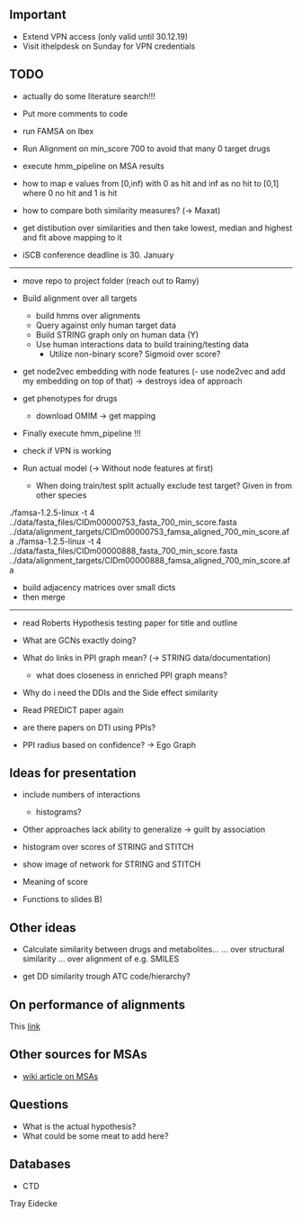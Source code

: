 ## Important

- Extend VPN access (only valid until 30.12.19)
- Visit ithelpdesk on Sunday for VPN credentials

## TODO

- actually do some literature search!!!

- Put more comments to code

- run FAMSA on Ibex

- Run Alignment on min_score 700 to avoid that many 0 target drugs
- execute hmm_pipeline on MSA results

- how to map e values from [0,inf) with 0 as hit and inf as no hit to [0,1] where 0 no hit and 1 is hit
- how to compare both similarity measures? (-> Maxat)


- get distibution over similarities and then take lowest, median and highest and fit above mapping to it

- iSCB conference deadline is 30. January


--------------------------------------------------------------------
- move repo to project folder (reach out to Ramy)

- Build alignment over all targets
  - build hmms over alignments
  - Query against only human target data
  - Build STRING graph only on human data (Y)
  - Use human interactions data to build training/testing data
    - Utilize non-binary score? Sigmoid over score?

- get node2vec embedding with node features
(- use node2vec and add my embedding on top of that) -> destroys idea of approach

- get phenotypes for drugs
  - download OMIM -> get mapping

- Finally execute hmm\_pipeline !!! 

- check if VPN is working

- Run actual model (-> Without node features at first)
  - When doing train/test split actually exclude test target? Given in from other species

./famsa-1.2.5-linux -t 4 ../data/fasta_files/CIDm00000753_fasta_700_min_score.fasta ../data/alignment_targets/CIDm00000753_famsa_aligned_700_min_score.afa
./famsa-1.2.5-linux -t 4 ../data/fasta_files/CIDm00000888_fasta_700_min_score.fasta ../data/alignment_targets/CIDm00000888_famsa_aligned_700_min_score.afa

- build adjacency matrices over small dicts
- then merge

---------------------------------------------------
- read Roberts Hypothesis testing paper for title and outline

- What are GCNs exactly doing?

- What do links in PPI graph mean? (-> STRING data/documentation)
  - what does closeness in enriched PPI graph means?
- Why do i need the DDIs and the Side effect similarity

- Read PREDICT paper again

- are there papers on DTI using PPIs?

- PPI radius based on confidence? -> Ego Graph



## Ideas for presentation

- include numbers of interactions
  - histograms?
- Other approaches lack ability to generalize -> guilt by association

- histogram over scores of STRING and STITCH
- show image of network for STRING and STITCH
- Meaning of score 
- Functions to slides B)


## Other ideas

- Calculate similarity between drugs and metabolites...
	... over structural similarity
	... over alignment of e.g. SMILES

- get DD similarity trough ATC code/hierarchy?

## On performance of alignments

This [link](https://www.ebi.ac.uk/Tools/msa/)

## Other sources for MSAs

- [wiki article on MSAs](https://en.wikipedia.org/wiki/List_of_sequence_alignment_software#Multiple_sequence_alignment)

## Questions



- What is the actual hypothesis? 
- What could be some meat to add here?
## Databases

- CTD

Tray Eidecke

